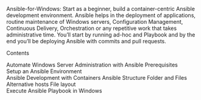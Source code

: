    Ansible-for-Windows:  Start as a beginner, build a container-centric Ansible development environment. Ansible helps in the deployment of applications, routine maintenance of Windows servers, Configuration Management, Continuous Delivery, Orchestration or any repetitive work that takes administrative time. You’ll start by running ad-hoc and Playbook   and by the end you’ll be deploying Ansible with commits and pull requests.
   

Contents


Automate Windows Server Administration with Ansible	
Prerequisites	
Setup an Ansible Environment	
Ansible Development with Containers	
Ansible Structure Folder and Files	
Alternative hosts File layout	
Execute Ansible Playbook in Windows	
